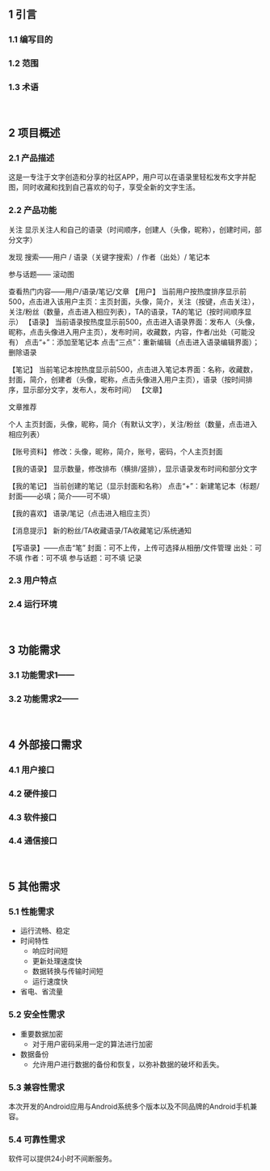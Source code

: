 ## 1 引言
### 1.1 编写目的
### 1.2 范围
### 1.3 术语
</br>

## 2 项目概述
### 2.1 产品描述
这是一专注于文字创造和分享的社区APP，用户可以在语录里轻松发布文字并配图，同时收藏和找到自己喜欢的句子，享受全新的文字生活。

### 2.2 产品功能
关注
显示关注人和自己的语录（时间顺序，创建人（头像，昵称），创建时间，部分文字）

发现
搜索——用户 / 语录（关键字搜索）/ 作者（出处）/ 笔记本

参与话题—— 滚动图

查看热门内容——用户/语录/笔记/文章
【用户】
当前用户按热度排序显示前500，点击进入该用户主页：主页封面，头像，简介，关注（按键，点击关注），关注/粉丝（数量，点击进入相应列表），TA的语录，TA的笔记（按时间顺序显示）
【语录】
当前语录按热度显示前500，点击进入语录界面：发布人（头像，昵称，点击头像进入用户主页），发布时间，收藏数，内容，作者/出处（可能没有）
点击“+”：添加至笔记本
点击“三点”：重新编辑（点击进入语录编辑界面）；删除语录

【笔记】
当前笔记本按热度显示前500，点击进入笔记本界面：名称，收藏数，封面，简介，创建者（头像，昵称，点击头像进入用户主页），语录（按时间排序，显示部分文字，发布人，发布时间）
【文章】

文章推荐

个人
主页封面，头像，昵称，简介（有默认文字），关注/粉丝（数量，点击进入相应列表）

【账号资料】
修改：头像，昵称，简介，账号，密码，个人主页封面

【我的语录】
显示数量，修改排布（横排/竖排），显示语录发布时间和部分文字

【我的笔记】
当前创建的笔记（显示封面和名称）
点击“+”：新建笔记本（标题/封面——必填；简介——可不填）

【我的喜欢】
语录/笔记（点击进入相应主页）

【消息提示】
新的粉丝/TA收藏语录/TA收藏笔记/系统通知

【写语录】——点击“笔”
封面：可不上传，上传可选择从相册/文件管理
出处：可不填
作者：可不填
参与话题：可不填
记录



### 2.3 用户特点
### 2.4 运行环境
</br>

## 3 功能需求
### 3.1 功能需求1——
### 3.2 功能需求2——
</br>

## 4 外部接口需求
### 4.1 用户接口

### 4.2 硬件接口
### 4.3 软件接口
### 4.4 通信接口
</br>

## 5 其他需求
### 5.1 性能需求
- 运行流畅、稳定
- 时间特性
   - 响应时间短
   - 更新处理速度快
   - 数据转换与传输时间短
   - 运行速度快
- 省电、省流量

### 5.2 安全性需求
- 重要数据加密
   - 对于用户密码采用一定的算法进行加密
- 数据备份
   - 允许用户进行数据的备份和恢复，以弥补数据的破坏和丢失。

### 5.3 兼容性需求
本次开发的Android应用与Android系统多个版本以及不同品牌的Android手机兼容。

### 5.4 可靠性需求
软件可以提供24小时不间断服务。
